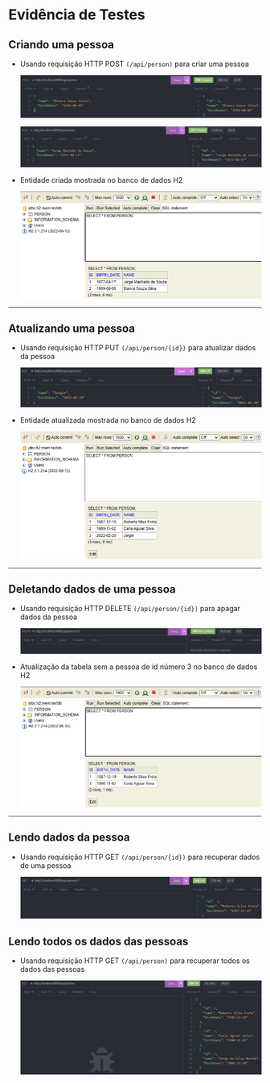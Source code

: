 # Evidência de Testes
## Criando uma pessoa

- Usando requisição HTTP POST `(/api/person)` para criar uma pessoa

  ![1673474119224](image/Test-Evidences/1673474119224.png)

  ![1673474128917](image/Test-Evidences/1673474128917.png)

- Entidade criada mostrada no banco de dados H2

  ![1673474457763](image/Test-Evidences/1673474457763.png)

---

## Atualizando uma pessoa

- Usando requisição HTTP PUT `(/api/person/{id})` para atualizar dados da pessoa

  ![1673484562783](image/Test-Evidences/1673484562783.png)

- Entidade atualizada mostrada no banco de dados H2

  ![1673484615889](image/Test-Evidences/1673484615889.png)

---

## Deletando dados de uma pessoa

- Usando requisição HTTP DELETE `(/api/person/{id})` para apagar dados da pessoa

  ![1673485350243](image/Test-Evidences/1673485350243.png)

- Atualização da tabela sem a pessoa de id número 3 no banco de dados H2

  ![1673485389437](image/Test-Evidences/1673485389437.png)

---



## Lendo dados da pessoa

- Usando requisição HTTP GET `(/api/person/{id})` para recuperar dados de uma pessoa

  ![1673484980403](image/Test-Evidences/1673484980403.png)

## Lendo todos os dados das pessoas

- Usando requisição HTTP GET `(/api/person)` para recuperar todos os dados das pessoas

  ![1673485181025](image/Test-Evidences/1673485181025.png)
